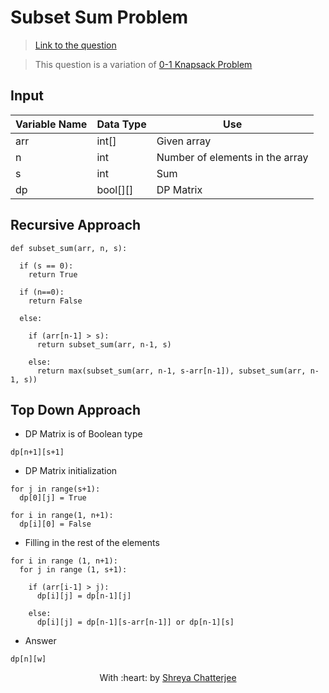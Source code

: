 # Subset Sum Problem

> [Link to the question](https://www.geeksforgeeks.org/subset-sum-problem-dp-25/)

> This question is a variation of [0-1 Knapsack Problem](https://github.com/Shreya549/last-minute-dsa/blob/main/Dynamic%20Programming/0-1-Knapsack.md)
## Input
| Variable Name | Data Type | Use | 
|---- | ----- | ----- |
| arr | int[] | Given array |
| n | int | Number of elements in the array |
| s | int | Sum |
| dp | bool[][] | DP Matrix |

## Recursive Approach
```	
def subset_sum(arr, n, s):

  if (s == 0):
    return True
    
  if (n==0):
    return False
    
  else:
  
    if (arr[n-1] > s):
      return subset_sum(arr, n-1, s)
      
    else:
      return max(subset_sum(arr, n-1, s-arr[n-1]), subset_sum(arr, n-1, s))
```

## Top Down Approach

- DP Matrix is of Boolean type

`dp[n+1][s+1]`

- DP Matrix initialization

```
for j in range(s+1):
  dp[0][j] = True
  
for i in range(1, n+1):
  dp[i][0] = False
```

- Filling in the rest of the elements

```
for i in range (1, n+1):
  for j in range (1, s+1):
  
    if (arr[i-1] > j):
      dp[i][j] = dp[n-1][j]
      
    else:
      dp[i][j] = dp[n-1][s-arr[n-1]] or dp[n-1][s]
```

- Answer

`dp[n][w]`

<p align="center">
	With :heart: by <a href="https://github.com/Shreya549" target="_blank">Shreya Chatterjee</a>
</p>

